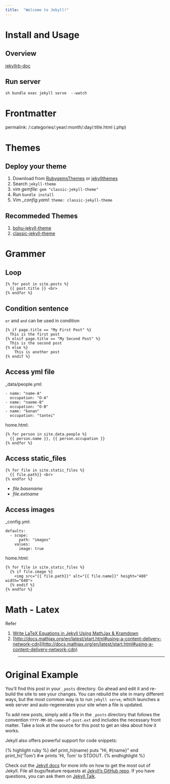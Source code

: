 ```yaml
---
title:  "Welcome to Jekyll!"
---
```


# Install and Usage
## Overview
[jekyllrb-doc](https://jekyllrb.com/docs/)

## Run server
``sh
bundle exec jekyll serve  --watch
``

# Frontmatter
permalink: /:categories/:year/:month/:day/:title.html (.php)

# Themes
## Deploy your theme
1. Download from [RubygemsThemes](https://rubygems.org/) or [jekyllthemes](http://jekyllthemes.org/)
1. Search `jekyll-theme`
1. vim *gemfile*:
``
gem "classic-jekyll-theme"
``
1. Run ``bundle install``
1. Vim *_config.yaml*:
``
theme: classic-jekyll-theme
``

## Recommeded Themes
1. [bohu-jekyll-theme](https://llawlight.github.io/bohu-jekyll-theme/)
2. [classic-jekyll-theme](https://github.com/Balancingrock/classic-jekyll-theme)

# Grammer
## Loop

~~~
{% for post in site.posts %}
  {{ post.title }} <br>
{% endfor %}
~~~

## Condition sentence

``or`` and ``and`` can be used in condition

```
{% if page.title == "My First Post" %}
  This is the first post
{% elsif page.title == "My Second Post" %}
  This is the second post
{% else %}
    This is another post
{% endif %}
```

## Access yml file

_data/people.yml:
```
- name: "name-A"
  occupation: "O-A"
- name: "naeme-B"
  occupation: "O-B"
- name: "konan"
  occupation: "tantei"
```

home.html:
```
{% for person in site.data.people %}
  {{ person.name }}, {{ person.occupation }}
{% endfor %}
```

## Access static_files
```
{% for file in site.static_files %}
  {{ file.path}} <br>
{% endfor %}
```

- *file.basename*
- *file.extname*


## Access images
_config.yml:
```
defaults:
  - scope:
      path: "images"
    values:
      image: true
```

home.html:
```
{% for file in site.static_files %}
  {% if file.image %}
    <img src="{{ file.path}}" alt="{{ file.name}}" height="480" width="640">
  {% endif %}
{% endfor %}
```

# Math - Latex
Refer
1. [Write LaTeX Equations in Jekyll Using MathJax & Kramdown](https://lyk6756.github.io/2016/11/25/write_latex_equations.html)
2. [http://docs.mathjax.org/en/latest/start.html#using-a-content-delivery-network-cdn](http://docs.mathjax.org/en/latest/start.html#using-a-content-delivery-network-cdn)


>  ---
# Original Example
You’ll find this post in your `_posts` directory. Go ahead and edit it and re-build the site to see your changes. You can rebuild the site in many different ways, but the most common way is to run `jekyll serve`, which launches a web server and auto-regenerates your site when a file is updated.

To add new posts, simply add a file in the `_posts` directory that follows the convention `YYYY-MM-DD-name-of-post.ext` and includes the necessary front matter. Take a look at the source for this post to get an idea about how it works.

Jekyll also offers powerful support for code snippets:

{% highlight ruby %}
def print_hi(name)
  puts "Hi, #{name}"
end
print_hi('Tom')
#=> prints 'Hi, Tom' to STDOUT.
{% endhighlight %}

Check out the [Jekyll docs][jekyll-docs] for more info on how to get the most out of Jekyll. File all bugs/feature requests at [Jekyll’s GitHub repo][jekyll-gh]. If you have questions, you can ask them on [Jekyll Talk][jekyll-talk].

[jekyll-docs]: https://jekyllrb.com/docs/home
[jekyll-gh]:   https://github.com/jekyll/jekyll
[jekyll-talk]: https://talk.jekyllrb.com/
